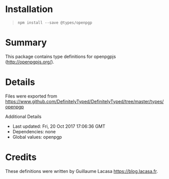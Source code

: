 # Installation
> `npm install --save @types/openpgp`

# Summary
This package contains type definitions for openpgpjs (http://openpgpjs.org/).

# Details
Files were exported from https://www.github.com/DefinitelyTyped/DefinitelyTyped/tree/master/types/openpgp

Additional Details
 * Last updated: Fri, 20 Oct 2017 17:06:36 GMT
 * Dependencies: none
 * Global values: openpgp

# Credits
These definitions were written by Guillaume Lacasa <https://blog.lacasa.fr>.
